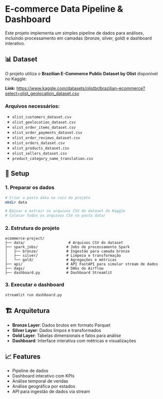 # E-commerce Data Pipeline & Dashboard

Este projeto implementa um simples pipeline de dados para análises, incluindo processamento em camadas (bronze, silver, gold) e dashboard interativo.

## 📊 Dataset

O projeto utiliza o **Brazilian E-Commerce Public Dataset by Olist** disponível no Kaggle:

**Link:** https://www.kaggle.com/datasets/olistbr/brazilian-ecommerce?select=olist_geolocation_dataset.csv

### Arquivos necessários:
- `olist_customers_dataset.csv`
- `olist_geolocation_dataset.csv` 
- `olist_order_items_dataset.csv`
- `olist_order_payments_dataset.csv`
- `olist_order_reviews_dataset.csv`
- `olist_orders_dataset.csv`
- `olist_products_dataset.csv`
- `olist_sellers_dataset.csv`
- `product_category_name_translation.csv`

## 🚀 Setup

### 1. Preparar os dados
```bash
# Criar a pasta data na raiz do projeto
mkdir data

# Baixar e extrair os arquivos CSV do dataset do Kaggle
# Colocar todos os arquivos CSV na pasta data/
```

### 2. Estrutura do projeto
```
ecommerce-project/
├── data/                    # Arquivos CSV do dataset
├── spark_jobs/             # Jobs de processamento Spark
│   ├── bronze/             # Ingestão para camada bronze
│   ├── silver/             # Limpeza e transformação
│   └── gold/               # Agregações e métricas
├── api/                    # API FastAPI para simular stream de dados
├── dags/                   # DAGs do Airflow
├── dashboard.py            # Dashboard Streamlit
```

### 3. Executar o dashboard
```bash
streamlit run dashboard.py
```

## 🏗️ Arquitetura

- **Bronze Layer**: Dados brutos em formato Parquet
- **Silver Layer**: Dados limpos e transformados
- **Gold Layer**: Tabelas dimensionais e fatos para análise
- **Dashboard**: Interface interativa com métricas e visualizações

## 📈 Features

- Pipeline de dados
- Dashboard interativo com KPIs
- Análise temporal de vendas
- Análise geográfica por estados
- API para ingestão de dados via stream
